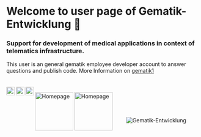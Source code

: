 # Welcome to user page of Gematik-Entwicklung 👋
### Support for development of medical applications in context of telematics infrastructure.
This user is an general gematik employee developer account to answer questions and publish code. More Information on <a href="https://github.com/gematik1/">gematik1</a>
<br>
<br>
<br>
<a href="https://twitter.com/gematik1">
  <img align="left" alt="twitter gematik1 | Twitter" width="22px" src="https://cdn.jsdelivr.net/npm/simple-icons@v3/icons/twitter.svg" />
</a>
<a href="https://de.linkedin.com/company/gematik">
  <img align="left" alt="Abhishek's LinkdeIN" width="22px" src="https://cdn.jsdelivr.net/npm/simple-icons@v3/icons/linkedin.svg" />
</a>
<a href="https://gematik.github.io/">
  <img align="left" alt="gematik github.io" width="22px" src="https://cdn.jsdelivr.net/npm/simple-icons@v3/icons/github.svg" />
</a>

  <img align="left" alt="Homepage" width="100px" src="https://www.gematik.de/typo3conf/ext/dsc_distribution/Resources/Public/Images/logo/Gematik_Logo_Blue.svg" />
</a>
<a href="https://fachportal.gematik.de/">
  <img align="left" alt="Homepage" width="100px" src="https://fachportal.gematik.de/typo3conf/ext/dsc_distribution/Resources/Public/Images/logo/GematikFachportal_Logo_Flag_Blue.svg" />
</a>
<br>
<br>
<br>
<p align="center"> 
  <img src="https://github-readme-stats.vercel.app/api?username=Gematik-Entwicklung&show_icons=true&theme=gotham" alt="Gematik-Entwicklung" />
</p>
 
  
<!--
**gematik1/gematik1** is a ✨ _special_ ✨ repository because its `README.md` (this file) appears on your GitHub profile.

Here are some ideas to get you started:

- 🔭 I’m currently working on ...
- 🌱 I’m currently learning ...
- 👯 I’m looking to collaborate on ...
- 🤔 I’m looking for help with ...
- 💬 Ask me about ...
- 📫 How to reach me: ...
- 😄 Pronouns: ...
- ⚡ Fun fact: ...
-->
